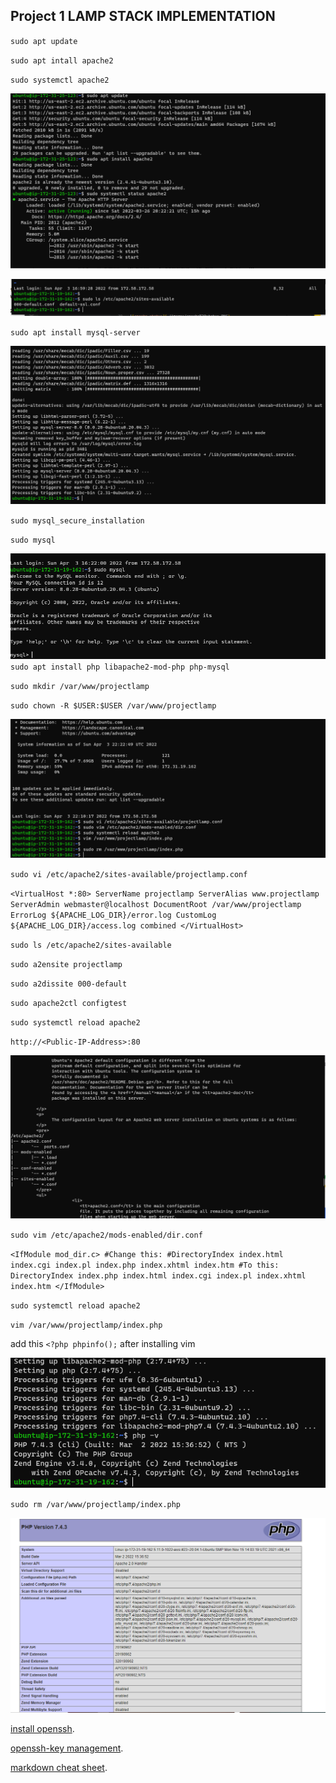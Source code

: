 ## Project 1 LAMP STACK IMPLEMENTATION

`sudo apt update`


`sudo apt intall apache2`

`sudo systemctl apache2`

![apache status](./images/apache%20status.PNG)

![apache site available](./images/apache%20site%20available.PNG)

`sudo apt install mysql-server`

![mysql installed](./images/mysql%20install%20image.PNG)

`sudo mysql_secure_installation`

`sudo mysql`

![mysql connected](./images/mysql%20is%20connected.PNG)
`sudo apt install php libapache2-mod-php php-mysql`


`sudo mkdir /var/www/projectlamp`


`sudo chown -R $USER:$USER /var/www/projectlamp`

![project LAMP](./images/sudo%20projectlamp%20working.PNG)

`sudo vi /etc/apache2/sites-available/projectlamp.conf`


`<VirtualHost *:80>
    ServerName projectlamp
    ServerAlias www.projectlamp 
    ServerAdmin webmaster@localhost
    DocumentRoot /var/www/projectlamp
    ErrorLog ${APACHE_LOG_DIR}/error.log
    CustomLog ${APACHE_LOG_DIR}/access.log combined
</VirtualHost>`

`sudo ls /etc/apache2/sites-available`

`sudo a2ensite projectlamp`

`sudo a2dissite 000-default`

`sudo apache2ctl configtest`

`sudo systemctl reload apache2`


`http://<Public-IP-Address>:80`

![curl commad working](./images/ubuntu%20works.PNG)

`sudo vim /etc/apache2/mods-enabled/dir.conf`

`<IfModule mod_dir.c>
        #Change this:
        #DirectoryIndex index.html index.cgi index.pl index.php index.xhtml index.htm
        #To this:
        DirectoryIndex index.php index.html index.cgi index.pl index.xhtml index.htm
</IfModule>`

`sudo systemctl reload apache2`

`vim /var/www/projectlamp/index.php`

 add this `<?php phpinfo();` after installing vim

 ![PHP](./images/PHP%20built.PNG)

`sudo rm /var/www/projectlamp/index.php`

![apache status](./images/IP%20web%20working.PNG)

[install openssh](https://docs.microsoft.com/en-us/windows-server/administration/openssh/openssh_install_firstuse).



[openssh-key management](https://docs.microsoft.com/en-us/windows-server/administration/openssh/openssh_keymanagement).

[markdown cheat sheet](https://www.markdownguide.org/cheat-sheet).

